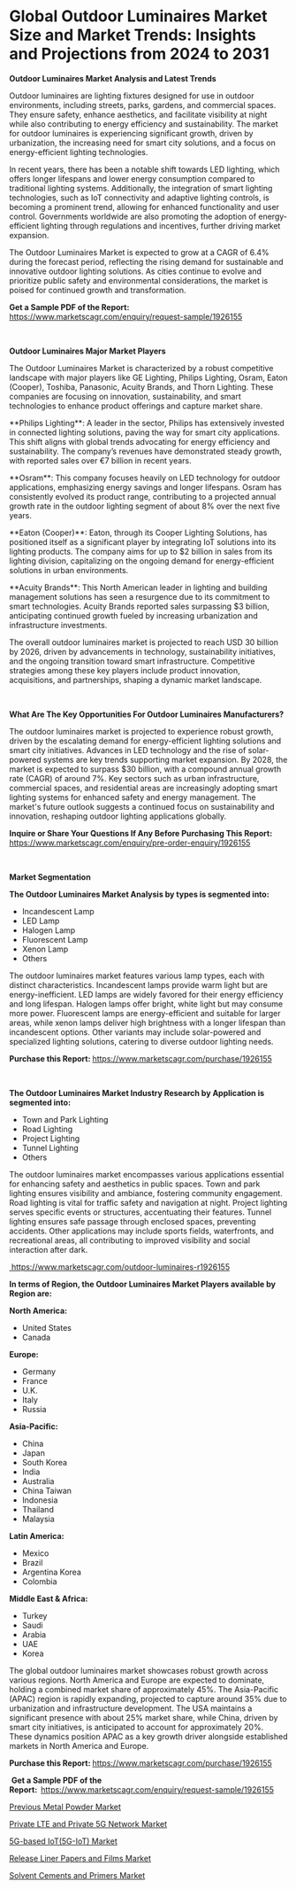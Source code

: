 <p><h1>Global Outdoor Luminaires Market Size and Market Trends: Insights and Projections from 2024 to 2031</h1></p><p><strong>Outdoor Luminaires Market Analysis and Latest Trends</strong></p>
<p><p>Outdoor luminaires are lighting fixtures designed for use in outdoor environments, including streets, parks, gardens, and commercial spaces. They ensure safety, enhance aesthetics, and facilitate visibility at night while also contributing to energy efficiency and sustainability. The market for outdoor luminaires is experiencing significant growth, driven by urbanization, the increasing need for smart city solutions, and a focus on energy-efficient lighting technologies.</p><p>In recent years, there has been a notable shift towards LED lighting, which offers longer lifespans and lower energy consumption compared to traditional lighting systems. Additionally, the integration of smart lighting technologies, such as IoT connectivity and adaptive lighting controls, is becoming a prominent trend, allowing for enhanced functionality and user control. Governments worldwide are also promoting the adoption of energy-efficient lighting through regulations and incentives, further driving market expansion.</p><p>The Outdoor Luminaires Market is expected to grow at a CAGR of 6.4% during the forecast period, reflecting the rising demand for sustainable and innovative outdoor lighting solutions. As cities continue to evolve and prioritize public safety and environmental considerations, the market is poised for continued growth and transformation.</p></p>
<p><strong>Get a Sample PDF of the Report:&nbsp;</strong> <a href="https://www.marketscagr.com/enquiry/request-sample/1926155?utm_campaign=1332&utm_medium=2&utm_source=Github&utm_content=ia&utm_term=25102024&utm_id=outdoor-luminaires">https://www.marketscagr.com/enquiry/request-sample/1926155</a></p>
<p>&nbsp;</p>
<p><strong>Outdoor Luminaires Major Market Players</strong></p>
<p><p>The Outdoor Luminaires Market is characterized by a robust competitive landscape with major players like GE Lighting, Philips Lighting, Osram, Eaton (Cooper), Toshiba, Panasonic, Acuity Brands, and Thorn Lighting. These companies are focusing on innovation, sustainability, and smart technologies to enhance product offerings and capture market share.</p><p>**Philips Lighting**: A leader in the sector, Philips has extensively invested in connected lighting solutions, paving the way for smart city applications. This shift aligns with global trends advocating for energy efficiency and sustainability. The company’s revenues have demonstrated steady growth, with reported sales over €7 billion in recent years. </p><p>**Osram**: This company focuses heavily on LED technology for outdoor applications, emphasizing energy savings and longer lifespans. Osram has consistently evolved its product range, contributing to a projected annual growth rate in the outdoor lighting segment of about 8% over the next five years. </p><p>**Eaton (Cooper)**: Eaton, through its Cooper Lighting Solutions, has positioned itself as a significant player by integrating IoT solutions into its lighting products. The company aims for up to $2 billion in sales from its lighting division, capitalizing on the ongoing demand for energy-efficient solutions in urban environments.</p><p>**Acuity Brands**: This North American leader in lighting and building management solutions has seen a resurgence due to its commitment to smart technologies. Acuity Brands reported sales surpassing $3 billion, anticipating continued growth fueled by increasing urbanization and infrastructure investments.</p><p>The overall outdoor luminaires market is projected to reach USD 30 billion by 2026, driven by advancements in technology, sustainability initiatives, and the ongoing transition toward smart infrastructure. Competitive strategies among these key players include product innovation, acquisitions, and partnerships, shaping a dynamic market landscape.</p></p>
<p>&nbsp;</p>
<p><strong>What Are The Key Opportunities For Outdoor Luminaires Manufacturers?</strong></p>
<p><p>The outdoor luminaires market is projected to experience robust growth, driven by the escalating demand for energy-efficient lighting solutions and smart city initiatives. Advances in LED technology and the rise of solar-powered systems are key trends supporting market expansion. By 2028, the market is expected to surpass $30 billion, with a compound annual growth rate (CAGR) of around 7%. Key sectors such as urban infrastructure, commercial spaces, and residential areas are increasingly adopting smart lighting systems for enhanced safety and energy management. The market's future outlook suggests a continued focus on sustainability and innovation, reshaping outdoor lighting applications globally.</p></p>
<p><strong>Inquire or Share Your Questions If Any Before Purchasing This Report:</strong> <a href="https://www.marketscagr.com/enquiry/pre-order-enquiry/1926155?utm_campaign=1332&utm_medium=2&utm_source=Github&utm_content=ia&utm_term=25102024&utm_id=outdoor-luminaires">https://www.marketscagr.com/enquiry/pre-order-enquiry/1926155</a></p>
<p>&nbsp;</p>
<p><strong>Market Segmentation</strong></p>
<p><strong>The Outdoor Luminaires Market Analysis by types is segmented into:</strong></p>
<p><ul><li>Incandescent Lamp</li><li>LED Lamp</li><li>Halogen Lamp</li><li>Fluorescent Lamp</li><li>Xenon Lamp</li><li>Others</li></ul></p>
<p><p>The outdoor luminaires market features various lamp types, each with distinct characteristics. Incandescent lamps provide warm light but are energy-inefficient. LED lamps are widely favored for their energy efficiency and long lifespan. Halogen lamps offer bright, white light but may consume more power. Fluorescent lamps are energy-efficient and suitable for larger areas, while xenon lamps deliver high brightness with a longer lifespan than incandescent options. Other variants may include solar-powered and specialized lighting solutions, catering to diverse outdoor lighting needs.</p></p>
<p><strong>Purchase this Report:&nbsp;</strong><a href="https://www.marketscagr.com/purchase/1926155?utm_campaign=1332&utm_medium=2&utm_source=Github&utm_content=ia&utm_term=25102024&utm_id=outdoor-luminaires">https://www.marketscagr.com/purchase/1926155</a></p>
<p>&nbsp;</p>
<p><strong>The Outdoor Luminaires Market Industry Research by Application is segmented into:</strong></p>
<p><ul><li>Town and Park Lighting</li><li>Road Lighting</li><li>Project Lighting</li><li>Tunnel Lighting</li><li>Others</li></ul></p>
<p><p>The outdoor luminaires market encompasses various applications essential for enhancing safety and aesthetics in public spaces. Town and park lighting ensures visibility and ambiance, fostering community engagement. Road lighting is vital for traffic safety and navigation at night. Project lighting serves specific events or structures, accentuating their features. Tunnel lighting ensures safe passage through enclosed spaces, preventing accidents. Other applications may include sports fields, waterfronts, and recreational areas, all contributing to improved visibility and social interaction after dark.</p></p>
<p><a href="https://www.marketscagr.com/outdoor-luminaires-r1926155?utm_campaign=1332&utm_medium=2&utm_source=Github&utm_content=ia&utm_term=25102024&utm_id=outdoor-luminaires">&nbsp;https://www.marketscagr.com/outdoor-luminaires-r1926155</a></p>
<p><strong>In terms of Region, the Outdoor Luminaires Market Players available by Region are:</strong></p>
<p>
    <p> <strong> North America: </strong>
        <ul>
            <li>United States</li>
            <li>Canada</li>
        </ul>
        </p> 
    <p> <strong> Europe: </strong>
        <ul>
            <li>Germany</li>
            <li>France</li>
            <li>U.K.</li>
            <li>Italy</li>
            <li>Russia</li>
        </ul>
        </p> 
    <p> <strong> Asia-Pacific: </strong>
        <ul>
            <li>China</li>
            <li>Japan</li>
            <li>South Korea</li>
            <li>India</li>
            <li>Australia</li>
            <li>China Taiwan</li>
            <li>Indonesia</li>
            <li>Thailand</li>
            <li>Malaysia</li>
        </ul>
        </p> 
    <p> <strong> Latin America: </strong>
        <ul>
            <li>Mexico</li>
            <li>Brazil</li>
            <li>Argentina Korea</li>
            <li>Colombia</li>
        </ul>
        </p> 
    <p> <strong> Middle East & Africa: </strong>
        <ul>
            <li>Turkey</li>
            <li>Saudi</li>
            <li>Arabia</li>
            <li>UAE</li>
            <li>Korea</li>
        </ul>
    </p>
    </p>
<p><p>The global outdoor luminaires market showcases robust growth across various regions. North America and Europe are expected to dominate, holding a combined market share of approximately 45%. The Asia-Pacific (APAC) region is rapidly expanding, projected to capture around 35% due to urbanization and infrastructure development. The USA maintains a significant presence with about 25% market share, while China, driven by smart city initiatives, is anticipated to account for approximately 20%. These dynamics position APAC as a key growth driver alongside established markets in North America and Europe.</p></p>
<p><strong>Purchase this Report: </strong><a href="https://www.marketscagr.com/purchase/1926155?utm_campaign=1332&utm_medium=2&utm_source=Github&utm_content=ia&utm_term=25102024&utm_id=outdoor-luminaires">https://www.marketscagr.com/purchase/1926155</a></p>
<p>&nbsp;<strong>Get a Sample PDF of the Report:&nbsp;&nbsp;</strong><a href="https://www.marketscagr.com/enquiry/request-sample/1926155?utm_campaign=1332&utm_medium=2&utm_source=Github&utm_content=ia&utm_term=25102024&utm_id=outdoor-luminaires">https://www.marketscagr.com/enquiry/request-sample/1926155</a></p>
<p><strong></strong></p>
<p><p><a href="https://www.linkedin.com/pulse/insights-previous-metal-powder-industry-market-financial-status-qotaf?utm_campaign=1332&utm_medium=2&utm_source=Github&utm_content=ia&utm_term=25102024&utm_id=outdoor-luminaires">Previous Metal Powder Market</a></p><p><a href="https://www.linkedin.com/pulse/navigating-global-private-lte-5g-network-market-landscape-xyzsf?utm_campaign=1332&utm_medium=2&utm_source=Github&utm_content=ia&utm_term=25102024&utm_id=outdoor-luminaires">Private LTE and Private 5G Network Market</a></p><p><a href="https://www.linkedin.com/pulse/5g-based-iot5g-iot-market-report-product-type-end-use-application-msbyf?utm_campaign=1332&utm_medium=2&utm_source=Github&utm_content=ia&utm_term=25102024&utm_id=outdoor-luminaires">5G-based IoT(5G-IoT) Market</a></p><p><a href="https://www.linkedin.com/pulse/global-release-liner-papers-films-market-size-trends-analysis-3r1tf?utm_campaign=1332&utm_medium=2&utm_source=Github&utm_content=ia&utm_term=25102024&utm_id=outdoor-luminaires">Release Liner Papers and Films Market</a></p><p><a href="https://www.linkedin.com/pulse/solvent-cements-primers-market-pulse-93-expansion-blueprint-2024-2031-gcotf?utm_campaign=1332&utm_medium=2&utm_source=Github&utm_content=ia&utm_term=25102024&utm_id=outdoor-luminaires">Solvent Cements and Primers Market</a></p></p>